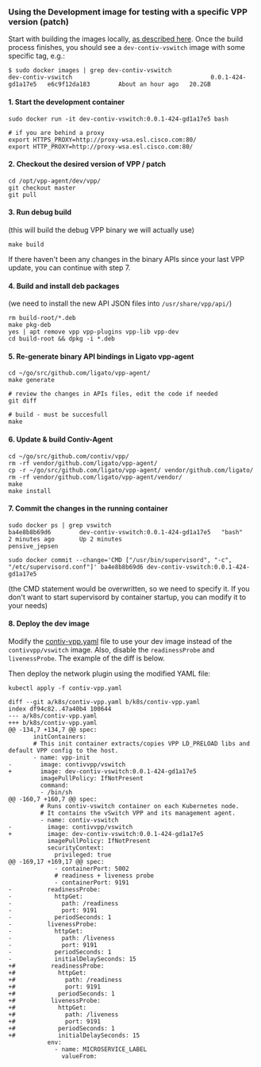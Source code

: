 ### Using the Development image for testing with a specific VPP version (patch)

Start with building the images locally, [as described here](README.md). Once the build process finishes,
you should see a `dev-contiv-vswitch` image with some specific tag, e.g.:

```
$ sudo docker images | grep dev-contiv-vswitch
dev-contiv-vswitch                                       0.0.1-424-gd1a17e5   e6c9f12da183        About an hour ago   20.2GB
```

#### 1. Start the development container
```
sudo docker run -it dev-contiv-vswitch:0.0.1-424-gd1a17e5 bash

# if you are behind a proxy
export HTTPS_PROXY=http://proxy-wsa.esl.cisco.com:80/
export HTTP_PROXY=http://proxy-wsa.esl.cisco.com:80/
```

#### 2. Checkout the desired version of VPP / patch
```
cd /opt/vpp-agent/dev/vpp/
git checkout master
git pull
```

#### 3. Run debug build
(this will build the debug VPP binary we will actually use)
```
make build
```

If there haven't been any changes in the binary APIs since your last VPP update, 
you can continue with step 7.

#### 4. Build and install deb packages
(we need to install the new API JSON files into `/usr/share/vpp/api/`)
```
rm build-root/*.deb
make pkg-deb
yes | apt remove vpp vpp-plugins vpp-lib vpp-dev
cd build-root && dpkg -i *.deb
```

#### 5. Re-generate binary API bindings in Ligato vpp-agent
```
cd ~/go/src/github.com/ligato/vpp-agent/
make generate

# review the changes in APIs files, edit the code if needed
git diff

# build - must be succesfull
make
```

#### 6. Update & build Contiv-Agent
```
cd ~/go/src/github.com/contiv/vpp/
rm -rf vendor/github.com/ligato/vpp-agent/
cp -r ~/go/src/github.com/ligato/vpp-agent/ vendor/github.com/ligato/
rm -rf vendor/github.com/ligato/vpp-agent/vendor/
make
make install
```

#### 7. Commit the changes in the running container
```
sudo docker ps | grep vswitch
ba4e8b8b69d6        dev-contiv-vswitch:0.0.1-424-gd1a17e5   "bash"                   2 minutes ago       Up 2 minutes                            pensive_jepsen

sudo docker commit --change='CMD ["/usr/bin/supervisord", "-c", "/etc/supervisord.conf"]' ba4e8b8b69d6 dev-contiv-vswitch:0.0.1-424-gd1a17e5
```

(the CMD statement would be overwritten, so we need to specify it. If you don't want to start 
supervisord by container startup, you can modify it to your needs)

#### 8. Deploy the dev image
Modify the [contiv-vpp.yaml](../k8s/contiv-vpp.yaml) file to use your dev image instead of the
`contivvpp/vswitch` image. Also, disable the `readinessProbe` and `livenessProbe`. The example
of the diff is below.

Then deploy the network plugin using the modified YAML file:
```
kubectl apply -f contiv-vpp.yaml
```

```
diff --git a/k8s/contiv-vpp.yaml b/k8s/contiv-vpp.yaml
index df94c82..47a40b4 100644
--- a/k8s/contiv-vpp.yaml
+++ b/k8s/contiv-vpp.yaml
@@ -134,7 +134,7 @@ spec:
       initContainers:
       # This init container extracts/copies VPP LD_PRELOAD libs and default VPP config to the host.
       - name: vpp-init
-        image: contivvpp/vswitch
+        image: dev-contiv-vswitch:0.0.1-424-gd1a17e5
         imagePullPolicy: IfNotPresent
         command:
         - /bin/sh
@@ -160,7 +160,7 @@ spec:
         # Runs contiv-vswitch container on each Kubernetes node.
         # It contains the vSwitch VPP and its management agent.
         - name: contiv-vswitch
-          image: contivvpp/vswitch
+          image: dev-contiv-vswitch:0.0.1-424-gd1a17e5
           imagePullPolicy: IfNotPresent
           securityContext:
             privileged: true
@@ -169,17 +169,17 @@ spec:
             - containerPort: 5002
             # readiness + liveness probe
             - containerPort: 9191
-          readinessProbe:
-            httpGet:
-              path: /readiness
-              port: 9191
-            periodSeconds: 1
-          livenessProbe:
-            httpGet:
-              path: /liveness
-              port: 9191
-            periodSeconds: 1
-            initialDelaySeconds: 15
+#          readinessProbe:
+#            httpGet:
+#              path: /readiness
+#              port: 9191
+#            periodSeconds: 1
+#          livenessProbe:
+#            httpGet:
+#              path: /liveness
+#              port: 9191
+#            periodSeconds: 1
+#            initialDelaySeconds: 15
           env:
             - name: MICROSERVICE_LABEL
               valueFrom:
```